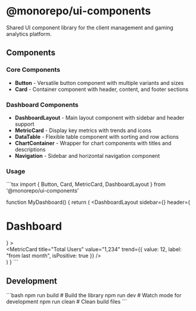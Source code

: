 # @monorepo/ui-components

Shared UI component library for the client management and gaming analytics platform.

## Components

### Core Components
- **Button** - Versatile button component with multiple variants and sizes
- **Card** - Container component with header, content, and footer sections

### Dashboard Components
- **DashboardLayout** - Main layout component with sidebar and header support
- **MetricCard** - Display key metrics with trends and icons
- **DataTable** - Flexible table component with sorting and row actions
- **ChartContainer** - Wrapper for chart components with titles and descriptions
- **Navigation** - Sidebar and horizontal navigation component

### Usage

\`\`\`tsx
import { Button, Card, MetricCard, DashboardLayout } from '@monorepo/ui-components'

function MyDashboard() {
  return (
    <DashboardLayout
      sidebar={<Navigation items={navItems} />}
      header={<h1>Dashboard</h1>}
    >
      <div className="grid grid-cols-1 md:grid-cols-3 gap-6">
        <MetricCard
          title="Total Users"
          value="1,234"
          trend={{ value: 12, label: "from last month", isPositive: true }}
        />
      </div>
    </DashboardLayout>
  )
}
\`\`\`

## Development

\`\`\`bash
npm run build    # Build the library
npm run dev      # Watch mode for development
npm run clean    # Clean build files
\`\`\`
